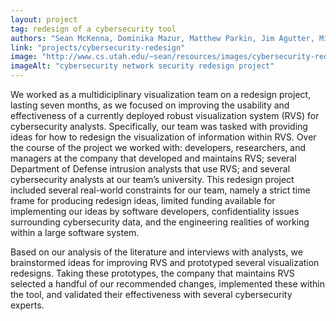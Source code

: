 ```yaml
---
layout: project
tag: redesign of a cybersecurity tool
authors: "Sean McKenna, Dominika Mazur, Matthew Parkin, Jim Agutter, Miriah Meyer"
link: "projects/cybersecurity-redesign"
image: "http://www.cs.utah.edu/~sean/resources/images/cybersecurity-redesign.png"
imageAlt: "cybersecurity network security redesign project"
---
```


We worked as a multidiciplinary visualization team on a redesign project, lasting seven months, as we focused on improving the usability and effectiveness of a currently deployed robust visualization system (RVS) for cybersecurity analysts. Specifically, our team was tasked with providing ideas for how to redesign the visualization of information within RVS. Over the course of the project we worked with: developers, researchers, and managers at the company that developed and maintains RVS; several Department of Defense intrusion analysts that use RVS; and several cybersecurity analysts at our team’s university. This redesign project included several real-world constraints for our team, namely a strict time frame for producing redesign ideas, limited funding available for implementing our ideas by software developers, confidentiality issues surrounding cybersecurity data, and the engineering realities of working within a large software system.

Based on our analysis of the literature and interviews with analysts, we brainstormed ideas for improving RVS and prototyped several visualization redesigns. Taking these prototypes, the company that maintains RVS selected a handful of our recommended changes, implemented these within the tool, and validated their effectiveness with several cybersecurity experts.
